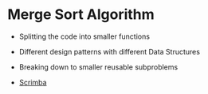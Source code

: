 # Merge Sort Algorithm 

- Splitting the code into smaller functions
- Different design patterns with different Data Structures 
- Breaking down to smaller reusable subproblems 
   
- [Scrimba](https://scrimba.com/allcourses)
   
  
    
